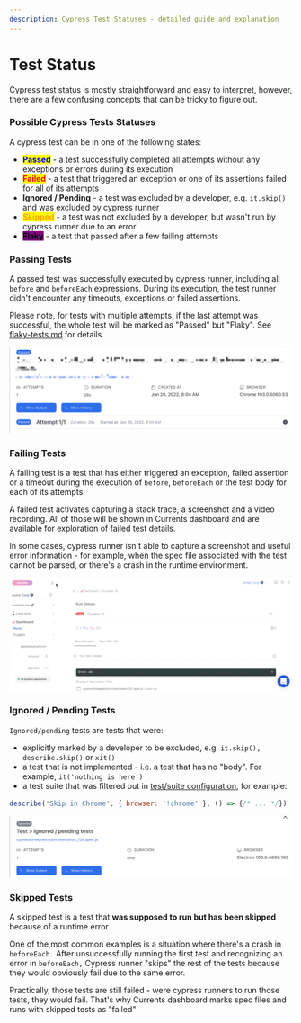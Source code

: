 ```yaml
---
description: Cypress Test Statuses - detailed guide and explanation
---
```


# Test Status

Cypress test status is mostly straightforward and easy to interpret, however, there are a few confusing concepts that can be tricky to figure out.

### Possible Cypress Tests Statuses

A cypress test can be in one of the following states:

* <mark style="color:blue;">**Passed**</mark> - a test successfully completed all attempts without any exceptions or errors during its execution
* <mark style="color:red;">**Failed**</mark> - a test that triggered an exception or one of its assertions failed for all of its attempts
* **Ignored / Pending** - a test was excluded by a developer, e.g. `it.skip()` and was excluded by cypress runner
* <mark style="color:orange;">**Skipped**</mark> - a test was not excluded by a developer, but wasn't run by cypress runner due to an error&#x20;
* <mark style="background-color:purple;">**Flaky**</mark> - a test that passed after a few failing attempts

### Passing Tests

A passed test was successfully executed by cypress runner, including all `before` and `beforeEach` expressions. During its execution, the test runner didn't encounter any timeouts, exceptions or failed assertions.&#x20;

Please note, for tests with multiple attempts, if the last attempt was successful, the whole test will be marked as "Passed" but "Flaky". See [flaky-tests.md](flaky-tests.md "mention") for details.&#x20;

![An example of passing Cypress test ](<../.gitbook/assets/CleanShot 2022-06-28 at 13.32.10@2x.png>)

### Failing Tests

A failing test is a test that has either triggered an exception, failed assertion or a timeout during the execution of `before`, `beforeEach` or the test body for each of its attempts.

A failed test activates capturing a stack trace, a screenshot and a video recording. All of those will be shown in Currents dashboard and are available for exploration of failed test details.

In some cases, cypress runner isn't able to capture a screenshot and useful error information - for example, when the spec file associated with the test cannot be parsed, or there's a crash in the runtime environment.&#x20;

![Example of a failed Cypress test in Currents dashboard](<../.gitbook/assets/CleanShot 2022-06-28 at 13.42.37.gif>)

### **Ignored / Pending Tests**

`Ignored/pending` tests are tests that were:

* explicitly marked by a developer to be excluded, e.g. `it.skip(),` `describe.skip()` or `xit()`
* a test that is not implemented - i.e. a test that has no "body". For example, `it('nothing is here')`
* a test suite that was filtered out in [test/suite configuration](https://docs.cypress.io/guides/core-concepts/writing-and-organizing-tests#Test-Configuration), for example:

```javascript
describe('Skip in Chrome', { browser: '!chrome' }, () => {/* ... */})
```

![Example of a pending Cypress test](<../.gitbook/assets/CleanShot 2022-06-28 at 13.48.30@2x.png>)

### Skipped Tests

A skipped test is a test that **was supposed to run but has been skipped** because of a runtime error.

One of the most common examples is a situation where there's a crash in `beforeEach.` After unsuccessfully running the first test and recognizing an error in `beforeEach,` Cypress runner "skips" the rest of the tests because they would obviously fail due to the same error.

Practically, those tests are still failed - were cypress runners to run those tests, they would fail. That's why Currents dashboard marks spec files and runs with skipped tests as "failed"
